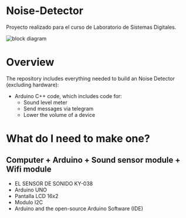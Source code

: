 # Noise-Detector
Proyecto realizado para el curso de Laboratorio de Sistemas Digitales. 

![block diagram]()


# Overview
The repository includes everything needed to build an Noise Detector (excluding hardware):

- Arduino C++ code, which includes code for:
  - Sound level meter
  - Send messages via telegram
  - Lower the volume of a device

# What do I need to make one?
## Computer + Arduino + Sound sensor module + Wifi module

- EL SENSOR DE SONIDO KY-038 
- Arduino UNO
- Pantalla LCD 16x2
- Modulo I2C
- Arduino and the open-source Arduino Software (IDE)


